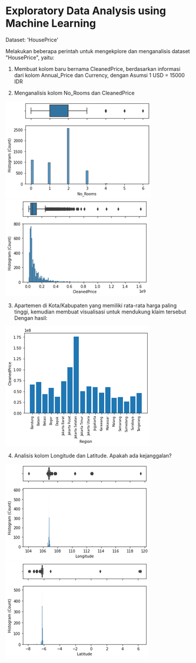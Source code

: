 # Exploratory Data Analysis using Machine Learning

Dataset: 'HousePrice'

Melakukan beberapa perintah untuk mengekplore dan menganalisis dataset "HousePrice", yaitu:
1. Membuat kolom baru bernama CleanedPrice, berdasarkan informasi dari kolom Annual_Price dan Currency, dengan Asumsi 1 USD = 15000 IDR

2. Menganalisis kolom No_Rooms dan CleanedPrice

![gambar](./images/pict3.png)
![gambar](./images/pict2.png)

3. Apartemen di Kota/Kabupaten yang memiliki rata-rata harga paling tinggi, kemudian membuat visualisasi untuk mendukung klaim tersebut
Dengan hasil:

![gambar](./images/pict1.png)

4. Analisis kolom Longitude dan Latitude. Apakah ada kejanggalan?

![gambar](./images/pict4.png)
![gambar](./images/pict5.png)
